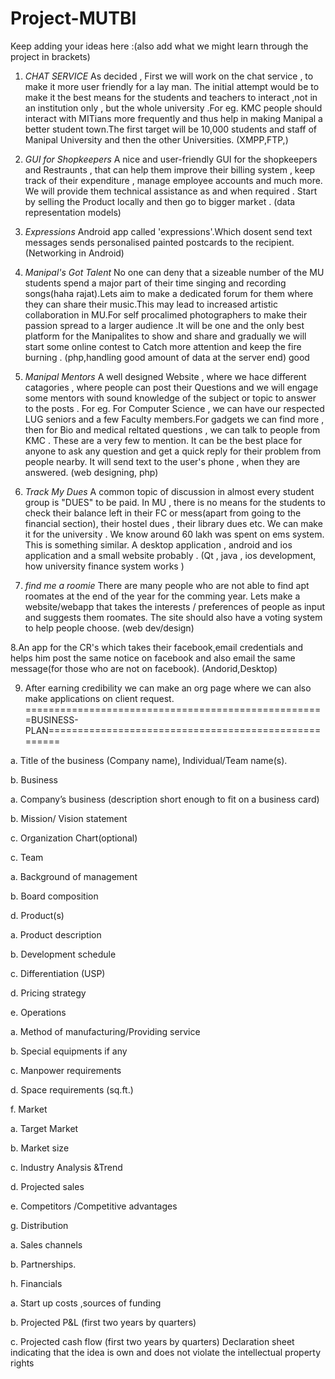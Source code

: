 Project-MUTBI
=============
Keep adding your ideas here :(also add what we might learn through the project in brackets)


1. *CHAT SERVICE*
   As decided , First we will work on the chat service , to make it more user friendly for a lay man. 
   The initial attempt would be to make it the best means for the students and teachers to interact ,not
   in an institution only , but the whole university .For eg. KMC people should interact with MITians 
   more frequently and thus help in making Manipal a better student town.The first target will be 10,000 
   students and staff of Manipal University and then the other Universities.
   (XMPP,FTP,)


2. *GUI for Shopkeepers*
    A nice and user-friendly GUI for the shopkeepers and Restraunts , that can help them improve 
    their billing system , keep track of their expenditure , manage employee accounts and much 
    more. We will provide them technical assistance as and when required . Start by selling the 
    Product locally and then go to bigger market .
   (data representation models)

3. *Expressions*
   Android app called 'expressions'.Which dosent send text messages sends personalised painted 
   postcards to the recipient.
   (Networking in Android)

4. *Manipal's Got Talent*
   No one can deny that a sizeable number of the MU students spend a major part of their time singing
   and recording songs(haha rajat).Lets aim to make a dedicated forum for them where they can share 
   their music.This may lead to increased artistic collaboration in MU.For self procalimed photographers
   to make their passion spread to a larger audience .It will be one and the only best platform 
   for the Manipalites to show and share and gradually we will start some online contest to Catch
   more attention and keep the fire burning . 
   (php,handling good amount of data at the server end)
good
    

5. *Manipal Mentors*
    A well designed Website , where we hace different catagories , where people can post their Questions 
    and we will engage some mentors with sound knowledge of the subject or topic to answer to the posts .
    For eg. For Computer Science , we can have our respected LUG seniors and a few Faculty members.For 
    gadgets we can find more , then for Bio and medical reltated questions , we can talk to people from 
    KMC . These are a very few to mention. It can be the best place for anyone to ask any question and 
    get a quick reply for their problem from people nearby. It will send text to the user's phone , when 
    they are answered.
    (web designing, php)

6. *Track My Dues*
    A common topic of discussion in almost every student group is "DUES" to be paid. In MU , there
    is no means for the students to check their balance left in their FC or mess(apart from going to 
    the financial section), their hostel dues , their library dues etc. We can make it for the university
   . We know around 60 lakh was spent on ems system. This is something similar. A desktop application
   , android and ios application and a small website probably .
    (Qt , java , ios development, how university finance system works )

7. *find me a roomie*
   There are many people who are not able to find apt roomates at the end of the year for the comming year.
   Lets make a website/webapp that takes the interests / preferences of people as input and suggests them roomates.
   The site should also have a voting system to help people choose.
   (web dev/design)

8.An app for the CR's which takes their facebook,email credentials and helps him post the same notice on facebook and 
   also email the same message(for those who are not on facebook).
   (Andorid,Desktop)
   
9. After earning credibility we can make an org page where we can also make applications on client request.   
====================================================BUSINESS-PLAN=====================================================

a. Title of the business (Company name), Individual/Team name(s).

b. Business

a. Company’s business (description short enough to fit on a business card)


b. Mission/ Vision statement


c. Organization Chart(optional)


c. Team


a. Background of management


b. Board composition


d. Product(s)


a. Product description


b. Development schedule


c. Differentiation (USP)


d. Pricing strategy


e. Operations


a. Method of manufacturing/Providing service


b. Special equipments if any


c. Manpower requirements


d. Space requirements (sq.ft.)


f. Market


a. Target Market


b. Market size


c. Industry Analysis &Trend


d. Projected sales


e. Competitors /Competitive advantages


g. Distribution


a. Sales channels


b. Partnerships.


h. Financials


a. Start up costs ,sources of funding


b. Projected P&L (first two years by quarters)


c. Projected cash flow (first two years by quarters)
Declaration sheet indicating that the idea is own and does not violate the intellectual property rights

